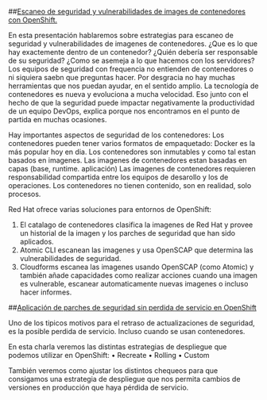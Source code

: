 ##[Escaneo de seguridad y vulnerabilidades de images de contenedores con OpenShift.](https://github.com/javilinux/conferences/2018/supersec/escaneo)

En esta presentación hablaremos sobre estrategias para escaneo de seguridad y vulnerabilidades de imagenes de contenedores. 
¿Que es lo que hay exactemente dentro de un contenedor? ¿Quién debería ser responsable de su seguridad? ¿Como se asemeja a lo que hacemos con los servidores?
Los equipos de seguridad con frequencia no entienden de contenedores o ni siquiera saebn que preguntas hacer. Por desgracia no hay muchas herramientas que nos puedan ayudar, en el sentido amplio. La tecnología de contenedores es nueva y evoluciona a mucha velocidad. Eso junto con el hecho de que la seguridad puede impactar negativamente la productividad de un equipo DevOps, explica porque nos encontramos en el punto de partida en muchas ocasiones.

Hay importantes aspectos de seguridad de los contenedores:
Los contenedores pueden tener varios formatos de empaquetado: Docker es la más popular hoy en dia.
Los contenedores son inmutables y como tal estan basados en imagenes.
Las imagenes de contenedores estan basadas en capas (base, runtime. aplicación)
Las imagenes de contenedores requieren responsabilidad compartida entre los equipos de desarollo y los de operaciones.
Los contenedores no tienen contenido, son en realidad, solo procesos.

Red Hat ofrece varias soluciones para entornos de OpenShift:

1. El catalago de contenedores clasifica la imagenes de Red Hat y provee un historial de la imagen y los parches de seguridad que han sido aplicados.
2. Atomic CLI escanean las imagenes y usa OpenSCAP que determina las vulnerabilidades de seguridad.
3. Cloudforms escanea las imagenes usando OpenSCAP (como Atomic) y también añade capacidades como realizar acciones cuando una imagen es vulnerable, escanear automaticamente nuevas imagenes o incluso hacer informes.


##[Aplicación de parches de seguridad sin perdida de servicio en OpenShift](https://github.com/javilinux/conferences/2018/supersec/downtime)

Uno de los tipicos motivos para el retraso de actualizaciones de seguridad, es la posible perdida de servicio. Incluso cuando se usan contenedores.

En esta charla veremos las distintas estrategias de despliegue que podemos utilizar en OpenShift:
• Recreate
• Rolling
• Custom

También veremos como ajustar los distintos chequeos para que consigamos una estrategia de despliegue que nos permita cambios de versiones en producción que haya pérdida de servicio.
